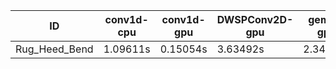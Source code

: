 |ID|conv1d-cpu|conv1d-gpu|DWSPConv2D-gpu|gemm-gpu|avg|
|-|-|-|-|-|-|
|Rug_Heed_Bend|1.09611s|0.15054s|3.63492s|2.34819s|1.80744s|
